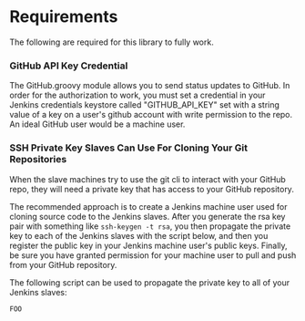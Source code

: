 # Requirements
The following are required for this library to fully work.

### GitHub API Key Credential

The GitHub.groovy module allows you to send status updates to
GitHub. In order for the authorization to work, you must set 
a credential in your Jenkins credentials keystore called 
"GITHUB_API_KEY" set with a string value of a key on a user's
github account with write permission to the repo. An ideal 
GitHub user would be a machine user.

### SSH Private Key Slaves Can Use For Cloning Your Git Repositories

When the slave machines try to use the git cli to interact with
your GitHub repo, they will need a private key that has access 
to your GitHub repository.

The recommended approach is to create a Jenkins machine user used 
for cloning source code to the Jenkins slaves. After you generate 
the rsa key pair with something like `ssh-keygen -t rsa`, you then 
propagate the private key to each of the Jenkins slaves with the 
script below, and then you register the public key in your Jenkins
machine user's public keys. Finally, be sure you have granted permission
for your machine user to pull and push from your GitHub repository.

The following script can be used to propagate the private key to all
of your Jenkins slaves:

```
FOO
```
